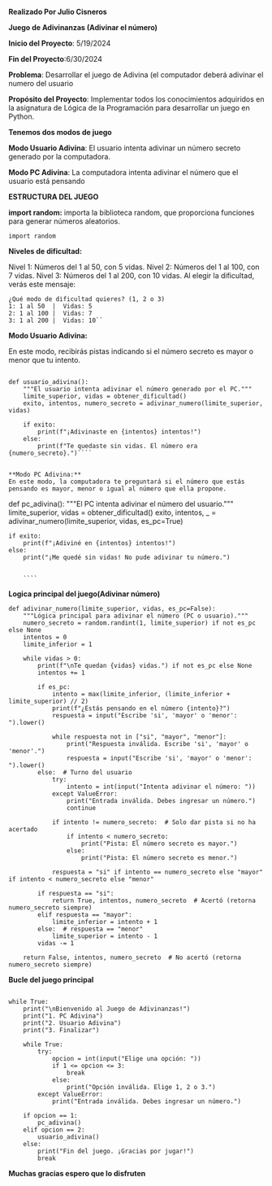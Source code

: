 **Realizado Por Julio Cisneros**

**Juego de Adivinanzas (Adivinar el número)**

**Inicio del Proyecto**: 5/19/2024

**Fin del Proyecto**:6/30/2024

**Problema**: Desarrollar el juego de Adivina  (el computador deberá adivinar el numero del usuario

**Propósito del Proyecto**: Implementar todos los conocimientos adquiridos en la asignatura de Lógica de la Programación para desarrollar un juego en Python.

**Tenemos dos modos de juego**

**Modo Usuario Adivina**: El usuario intenta adivinar un número secreto generado por la computadora.

**Modo PC Adivina**: La computadora intenta adivinar el número que el usuario está pensando



**ESTRUCTURA DEL JUEGO**

**import random:** importa la biblioteca random, que proporciona funciones para generar números aleatorios.
````
import random
````




**Niveles de dificultad:**

Nivel 1: Números del 1 al 50, con 5 vidas.
Nivel 2: Números del 1 al 100, con 7 vidas.
Nivel 3: Números del 1 al 200, con 10 vidas.
Al elegir la dificultad, verás este mensaje:
````
¿Qué modo de dificultad quieres? (1, 2 o 3)
1: 1 al 50  |  Vidas: 5
2: 1 al 100 |  Vidas: 7
3: 1 al 200 |  Vidas: 10``
````
**Modo Usuario Adivina:**

En este modo, recibirás pistas indicando si el número secreto es mayor o menor que tu intento.
````

def usuario_adivina():
    """El usuario intenta adivinar el número generado por el PC."""
    limite_superior, vidas = obtener_dificultad()
    exito, intentos, numero_secreto = adivinar_numero(limite_superior, vidas)

    if exito:
        print(f"¡Adivinaste en {intentos} intentos!")
    else:
        print(f"Te quedaste sin vidas. El número era {numero_secreto}.")````


**Modo PC Adivina:**
En este modo, la computadora te preguntará si el número que estás pensando es mayor, menor o igual al número que ella propone.
````
def pc_adivina():
    """El PC intenta adivinar el número del usuario."""
    limite_superior, vidas = obtener_dificultad()
    exito, intentos, _ = adivinar_numero(limite_superior, vidas, es_pc=True)  

    if exito:
        print(f"¡Adiviné en {intentos} intentos!")
    else:
        print("¡Me quedé sin vidas! No pude adivinar tu número.") 
		
		
		````
**Logica principal del juego(Adivinar número)**
````
def adivinar_numero(limite_superior, vidas, es_pc=False):
    """Lógica principal para adivinar el número (PC o usuario)."""
    numero_secreto = random.randint(1, limite_superior) if not es_pc else None
    intentos = 0
    limite_inferior = 1

    while vidas > 0:
        print(f"\nTe quedan {vidas} vidas.") if not es_pc else None
        intentos += 1

        if es_pc:
            intento = max(limite_inferior, (limite_inferior + limite_superior) // 2)
            print(f"¿Estás pensando en el número {intento}?")
            respuesta = input("Escribe 'si', 'mayor' o 'menor': ").lower()

            while respuesta not in ["si", "mayor", "menor"]:
                print("Respuesta inválida. Escribe 'si', 'mayor' o 'menor'.")
                respuesta = input("Escribe 'si', 'mayor' o 'menor': ").lower()
        else:  # Turno del usuario
            try:
                intento = int(input("Intenta adivinar el número: "))
            except ValueError:
                print("Entrada inválida. Debes ingresar un número.")
                continue

            if intento != numero_secreto:  # Solo dar pista si no ha acertado
                if intento < numero_secreto:
                    print("Pista: El número secreto es mayor.")
                else:
                    print("Pista: El número secreto es menor.")

            respuesta = "si" if intento == numero_secreto else "mayor" if intento < numero_secreto else "menor"

        if respuesta == "si":
            return True, intentos, numero_secreto  # Acertó (retorna numero_secreto siempre)
        elif respuesta == "mayor":
            limite_inferior = intento + 1
        else:  # respuesta == "menor"
            limite_superior = intento - 1
        vidas -= 1

    return False, intentos, numero_secreto  # No acertó (retorna numero_secreto siempre)

````
**Bucle del juego principal**
````

while True:
    print("\nBienvenido al Juego de Adivinanzas!")
    print("1. PC Adivina")
    print("2. Usuario Adivina")
    print("3. Finalizar")

    while True:
        try:
            opcion = int(input("Elige una opción: "))
            if 1 <= opcion <= 3:
                break
            else:
                print("Opción inválida. Elige 1, 2 o 3.")
        except ValueError:
            print("Entrada inválida. Debes ingresar un número.")

    if opcion == 1:
        pc_adivina()
    elif opcion == 2:
        usuario_adivina()
    else:
        print("Fin del juego. ¡Gracias por jugar!")
        break
````
**Muchas gracias espero que lo disfruten**
